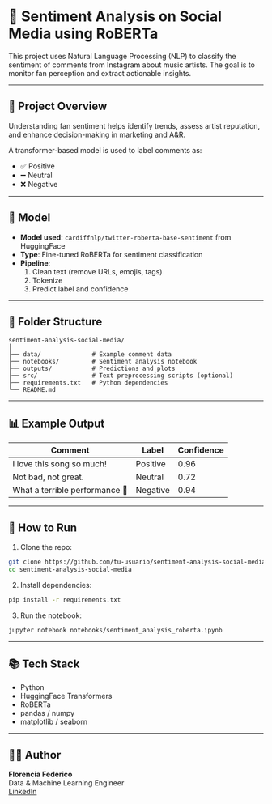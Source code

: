 # 💬 Sentiment Analysis on Social Media using RoBERTa

This project uses Natural Language Processing (NLP) to classify the sentiment of comments from Instagram about music artists. The goal is to monitor fan perception and extract actionable insights.

---

## 🧠 Project Overview

Understanding fan sentiment helps identify trends, assess artist reputation, and enhance decision-making in marketing and A&R.

A transformer-based model is used to label comments as:

- ✅ Positive
- ➖ Neutral
- ❌ Negative

---

## 🤖 Model

- **Model used**: `cardiffnlp/twitter-roberta-base-sentiment` from HuggingFace
- **Type**: Fine-tuned RoBERTa for sentiment classification
- **Pipeline**:
  1. Clean text (remove URLs, emojis, tags)
  2. Tokenize
  3. Predict label and confidence

---

## 📁 Folder Structure

```
sentiment-analysis-social-media/
│
├── data/              # Example comment data
├── notebooks/         # Sentiment analysis notebook
├── outputs/           # Predictions and plots
├── src/               # Text preprocessing scripts (optional)
├── requirements.txt   # Python dependencies
└── README.md
```

---

## 📊 Example Output

| Comment                                 | Label    | Confidence |
|-----------------------------------------|----------|------------|
| I love this song so much!               | Positive | 0.96       |
| Not bad, not great.                     | Neutral  | 0.72       |
| What a terrible performance 😤          | Negative | 0.94       |

---

## 🧪 How to Run

1. Clone the repo:
```bash
git clone https://github.com/tu-usuario/sentiment-analysis-social-media.git
cd sentiment-analysis-social-media
```

2. Install dependencies:
```bash
pip install -r requirements.txt
```

3. Run the notebook:
```bash
jupyter notebook notebooks/sentiment_analysis_roberta.ipynb
```

---

## 📚 Tech Stack

- Python
- HuggingFace Transformers
- RoBERTa
- pandas / numpy
- matplotlib / seaborn

---

## 👩‍💻 Author

**Florencia Federico**  
Data & Machine Learning Engineer  
[LinkedIn](https://www.linkedin.com/in/florenciafederico88/)

